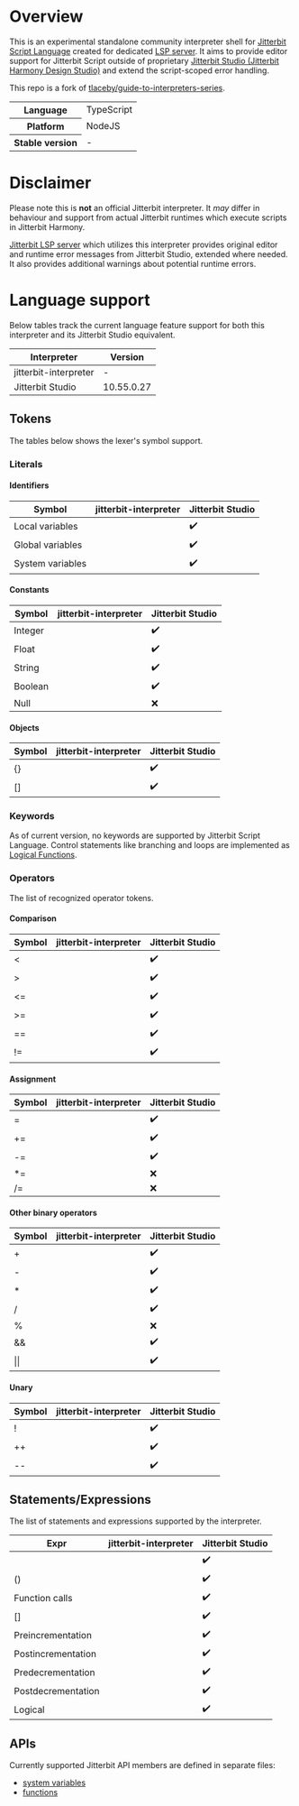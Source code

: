 # Overview
This is an experimental standalone community interpreter shell for [Jitterbit Script Language](https://github.com/tlaceby/guide-to-interpreters-series) created for dedicated [LSP server](https://github.com/michal-kapala/vscode-jitterbit). It aims to provide editor support for Jitterbit Script outside of proprietary [Jitterbit Studio (Jitterbit Harmony Design Studio)](https://success.jitterbit.com/design-studio/) and extend the script-scoped error handling.
 
 This repo is a fork of [tlaceby/guide-to-interpreters-series](https://github.com/tlaceby/guide-to-interpreters-series).
 
<table>
  <tr>
    <th>Language</th>
    <td>TypeScript</td>
  </tr>
  <tr>
    <th>Platform</th>
    <td>NodeJS</td>
  </tr>
  <tr>
    <th>Stable version</th>
    <td>-</td>
  </tr>
</table>

# Disclaimer

Please note this is **not** an official Jitterbit interpreter. It *may* differ in behaviour and support from actual Jitterbit runtimes which execute scripts in Jitterbit Harmony.

[Jitterbit LSP server](https://github.com/michal-kapala/vscode-jitterbit) which utilizes this interpreter provides original editor and runtime error messages from Jitterbit Studio, extended where needed. It also provides additional warnings about potential runtime errors.

# Language support

Below tables track the current language feature support for both this interpreter and its Jitterbit Studio equivalent.

| Interpreter | Version |
|---|---|
| jitterbit-interpreter | - |
| Jitterbit Studio |  10.55.0.27 |

## Tokens

The tables below shows the lexer's symbol support.

### Literals

#### Identifiers

| Symbol | jitterbit-interpreter | Jitterbit Studio |
|---|---|---|
| Local variables   |  | ✔️ |
| Global variables  |  | ✔️ |
| System variables  |  | ✔️ |

#### Constants

| Symbol | jitterbit-interpreter | Jitterbit Studio |
|---|---|---|
| Integer |  | ✔️ |
| Float   |  | ✔️ |
| String  |  | ✔️ |
| Boolean |  | ✔️ |
| Null    |  | ❌ |


#### Objects

| Symbol | jitterbit-interpreter | Jitterbit Studio |
|----|---|---|
| {} |  | ✔️ |
| [] |  | ✔️ |

### Keywords
As of current version, no keywords are supported by Jitterbit Script Language. Control statements like branching and loops are implemented as [Logical Functions](https://success.jitterbit.com/design-studio/design-studio-reference/formula-builder/logical-functions/).

### Operators
The list of recognized operator tokens.

#### Comparison

| Symbol | jitterbit-interpreter | Jitterbit Studio |
|-----|---|---|
| <   |  | ✔️ |
| >   |  | ✔️ |
| <=  |  | ✔️ |
| >=  |  | ✔️ |
| ==  |  | ✔️ |
| !=  |  | ✔️ |

#### Assignment

| Symbol | jitterbit-interpreter | Jitterbit Studio |
|-----|---|---|
| =   |  | ✔️ |
| +=  |  | ✔️ |
| -=  |  | ✔️ |
| *=  |  | ❌ |
| /=  |  | ❌ |

#### Other binary operators

| Symbol | jitterbit-interpreter | Jitterbit Studio |
|-------|---|---|
| +     |  | ✔️ |
| -     |  | ✔️ |
| *     |  | ✔️ |
| /     |  | ✔️ |
| %     |  | ❌ |
| &&    |  | ✔️ |
| \|\|  |  | ✔️ |

#### Unary

| Symbol | jitterbit-interpreter | Jitterbit Studio |
|----|---|---|
| !  |  | ✔️ |
| ++ |  | ✔️ |
| -- |  | ✔️ |


## Statements/Expressions

The list of statements and expressions supported by the interpreter.

| Expr | jitterbit-interpreter | Jitterbit Studio |
|---|---|---|
| <trans></trans>      |  | ✔️ |
| ()                   |  | ✔️ |
| Function calls       |  | ✔️ |
| []                   |  | ✔️ |
| Preincrementation    |  | ✔️ |
| Postincrementation   |  | ✔️ |
| Predecrementation    |  | ✔️ |
| Postdecrementation   |  | ✔️ |
| Logical              |  | ✔️ |

## APIs

Currently supported Jitterbit API members are defined in separate files:
- [system variables]()
- [functions]()
